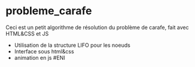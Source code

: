 # probleme_carafe
Ceci est un petit algorithme de résolution du problème de carafe, fait avec HTML&amp;CSS et JS

- Utilisation de la structure LIFO pour les noeuds
- Interface sous html&css
- animation en js
#ENI
